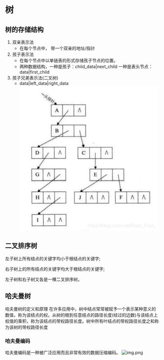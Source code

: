 # 树
## 树的存储结构
1. 双亲表示法
   - 在每个节点中， 带一个双亲的地址/指针
2. 孩子表示法
   - 在每个节点中以单链表的形式存储孩子节点的位置。
   - 两种数据结构，一种是孩子：child_data|next_child 一种是表头节点：data|first_child
3. 孩子兄弟表示法(二叉树)
   - data|left_data|right_data
   ![img.png](img/img.png)

## 二叉排序树
左子树上所有结点的关键字均小于根结点的关键字;

右子树上的所有结点的关键字均大于根结点的关键字;

左子树和右子树又各是一棵二叉排序树。

## 哈夫曼树
哈夫曼树的定义和原理
在许多应用中，树中结点常常被赋予一个表示某种意义的数值，称为该结点的权。从树的根到任意结点的路径长度(经过的边数)与该结点上权值的乘积，称为该结点的带权路径长度。树中所有叶结点的带权路径长度之和称为该树的带权路径长度

### 哈夫曼编码
哈夫曼编码是一种被广泛应用而且非常有效的数据压缩编码。
![img.png](img_1/img_1.png)
